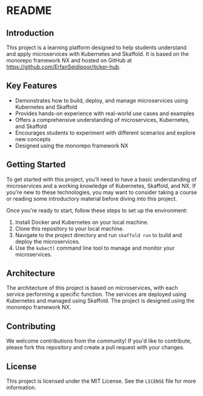 # README

## Introduction

This project is a learning platform designed to help students understand and apply microservices with Kubernetes and Skaffold. It is based on the monorepo framework NX and hosted on GitHub at https://github.com/ErfanSeidipoor/ticker-hub.

## Key Features

- Demonstrates how to build, deploy, and manage microservices using Kubernetes and Skaffold
- Provides hands-on experience with real-world use cases and examples
- Offers a comprehensive understanding of microservices, Kubernetes, and Skaffold
- Encourages students to experiment with different scenarios and explore new concepts
- Designed using the monorepo framework NX

## Getting Started

To get started with this project, you'll need to have a basic understanding of microservices and a working knowledge of Kubernetes, Skaffold, and NX. If you're new to these technologies, you may want to consider taking a course or reading some introductory material before diving into this project.

Once you're ready to start, follow these steps to set up the environment:

1. Install Docker and Kubernetes on your local machine.
2. Clone this repository to your local machine.
3. Navigate to the project directory and run `skaffold run` to build and deploy the microservices.
4. Use the `kubectl` command line tool to manage and monitor your microservices.

## Architecture

The architecture of this project is based on microservices, with each service performing a specific function. The services are deployed using Kubernetes and managed using Skaffold. The project is designed using the monorepo framework NX.

## Contributing

We welcome contributions from the community! If you'd like to contribute, please fork this repository and create a pull request with your changes.

## License

This project is licensed under the MIT License. See the `LICENSE` file for more information.
